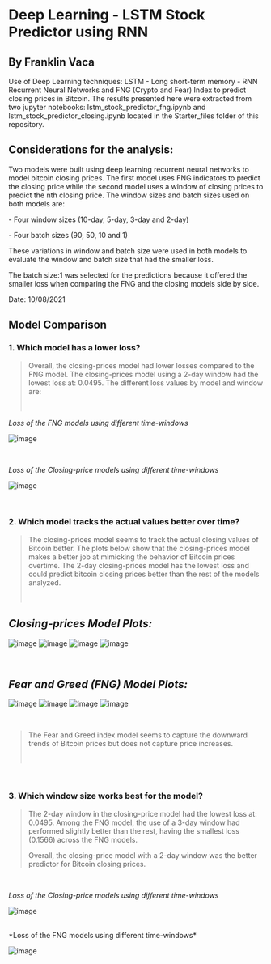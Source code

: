 # Deep Learning - LSTM Stock Predictor using RNN
## By Franklin Vaca
<p>Use of Deep Learning techniques: LSTM - Long short-term memory - RNN Recurrent Neural Networks and FNG (Crypto and Fear) Index to predict closing prices in Bitcoin.
The results presented here were extracted from two jupyter notebooks: lstm_stock_predictor_fng.ipynb and lstm_stock_predictor_closing.ipynb located in the Starter_files folder of this repository.</p>
<p></p>

## **Considerations for the analysis:**
<p>Two models were built using deep learning recurrent neural networks to model bitcoin closing prices. The first model uses FNG indicators to predict the closing price while the second model uses a window of closing prices to predict the nth closing price. The window sizes and batch sizes used on both models are:</p>
<p>- Four window sizes (10-day, 5-day, 3-day and 2-day) 
</p>
<p>- Four batch sizes (90, 50, 10 and 1) 
</p>
<p>These variations in window and batch size were used in both models to evaluate the window and batch size that had the smaller loss.</p>
<p>The batch size:1 was selected for the predictions because it offered the smaller loss when comparing the FNG and the closing models side by side.</p>
<p></p>
Date: 10/08/2021

## **Model Comparison**
### **1. Which model has a lower loss?**<br>
><p>Overall, the closing-prices model had lower losses compared to the FNG model. The closing-prices model using a 2-day window had the lowest loss at: 0.0495. The different loss values by model and window are:  </p><br>

*Loss of the FNG models using different time-windows* 

![image](Analysis_graphs/FNG_model_loss_comparison.PNG)
<p></p><br>


*Loss of the Closing-price models using different time-windows* 

![image](Analysis_graphs/closing_prices_loss_comparison.PNG)

<p></p><br>


### **2. Which model tracks the actual values better over time?**<br>
><p>The closing-prices model seems to track the actual closing values of Bitcoin better. The plots below show that the closing-prices model makes a better job at mimicking the behavior of Bitcoin prices overtime. The 2-day closing-prices model has the lowest loss and could predict bitcoin closing prices better than the rest of the models analyzed.</p><br>
<p></p>

## *Closing-prices Model Plots:* 
![image](Analysis_graphs/Closing_prices_plot_2d.PNG)
![image](Analysis_graphs/Closing_prices_plot_3d.PNG)
![image](Analysis_graphs/Closing_prices_plot_5d.PNG)
![image](Analysis_graphs/Closing_prices_plot_10d.PNG)

<p></p><br>

## *Fear and Greed (FNG) Model Plots:* 
![image](Analysis_graphs/FNG_model_plot_2d.PNG)
![image](Analysis_graphs/FNG_model_plot_3d.PNG)
![image](Analysis_graphs/FNG_model_plot_5d.PNG)
![image](Analysis_graphs/FNG_model_plot_10d.PNG)

<p></p><br>

><p>The Fear and Greed index model seems to capture the downward trends of Bitcoin prices but does not capture price increases.</p><br>

<p></p><br>

### **3. Which window size works best for the model?**<br>
><p> The 2-day window in the closing-price model had the lowest loss at: 0.0495. Among the FNG model, the use of a 3-day window had performed slightly better than the rest, having the smallest loss (0.1566) across the FNG models.</p>
><p>Overall, the closing-price model with a 2-day window was the better predictor for Bitcoin closing prices.
</p><br>

*Loss of the Closing-price models using different time-windows* 

![image](Analysis_graphs/closing_prices_loss_comparison.PNG)

<p></p><br>
*Loss of the FNG models using different time-windows* 

![image](Analysis_graphs/FNG_model_loss_comparison.PNG)

<p></p><br>


